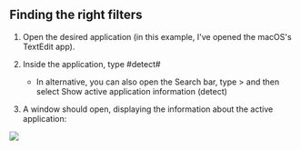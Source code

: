 

## Finding the right filters

1. Open the desired application (in this example, I've opened the macOS's TextEdit app).

2. Inside the application, type #detect#

    - In alternative, you can also open the Search bar, type > and then select Show active application information (detect)

3. A window should open, displaying the information about the active application:

![](https://espanso.org/assets/images/detectwindow-422fad7ff19111af1cf2d65aba5c6365.png)
